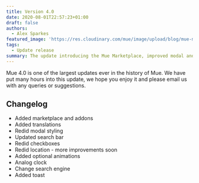 ```yaml
---
title: Version 4.0
date: 2020-08-01T22:57:23+01:00
draft: false
authors:
  - Alex Sparkes
featured_image: 'https://res.cloudinary.com/mue/image/upload/blog/mue-marketplace.webp'
tags:
  - Update release
summary: The update introducing the Mue Marketplace, improved modal and translation support for Mue.
---
```


Mue 4.0 is one of the largest updates ever in the history of Mue. We have put many hours into this update, we hope you enjoy it and please email us with any queries or suggestions.

## Changelog

- Added marketplace and addons
- Added translations
- Redid modal styling
- Updated search bar
- Redid checkboxes
- Redid location - more improvements soon
- Added optional animations
- Analog clock
- Change search engine
- Added toast
